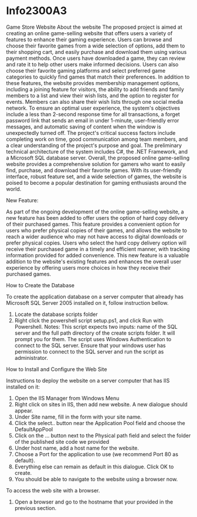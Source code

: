 # Info2300A3

Game Store Website
About the website
The proposed project is aimed at creating an online game-selling website that offers users a variety of features to enhance their gaming experience. Users can browse and choose their favorite games from a wide selection of options, add them to their shopping cart, and easily purchase and download them using various payment methods. Once users have downloaded a game, they can review and rate it to help other users make informed decisions. Users can also choose their favorite gaming platforms and select preferred game categories to quickly find games that match their preferences. In addition to these features, the website provides membership management options, including a joining feature for visitors, the ability to add friends and family members to a list and view their wish lists, and the option to register for events. Members can also share their wish lists through one social media network.
To ensure an optimal user experience, the system's objectives include a less than 2-second response time for all transactions, a forget password link that sends an email in under 1-minute, user-friendly error messages, and automatic saving of content when the window is unexpectedly turned off. The project's critical success factors include completing work on time, good communication among team members, and a clear understanding of the project's purpose and goal. The preliminary technical architecture of the system includes C#, the .NET Framework, and a Microsoft SQL database server. Overall, the proposed online game-selling website provides a comprehensive solution for gamers who want to easily find, purchase, and download their favorite games. With its user-friendly interface, robust feature set, and a wide selection of games, the website is poised to become a popular destination for gaming enthusiasts around the world. 

New Feature: 

As part of the ongoing development of the online game-selling website, a new feature has been added to offer users the option of hard copy delivery of their purchased games. This feature provides a convenient option for users who prefer physical copies of their games, and allows the website to reach a wider audience who may not have access to digital downloads or prefer physical copies. Users who select the hard copy delivery option will receive their purchased game in a timely and efficient manner, with tracking information provided for added convenience. This new feature is a valuable addition to the website's existing features and enhances the overall user experience by offering users more choices in how they receive their purchased games.

How to Create the Database
 
To create the application database on a server computer that already has Microsoft SQL Server 2005 installed on it, follow instruction bellow.
1.	Locate the database scripts folder
2.	Right click the powershell script setup.ps1, and click Run with Powershell.
Notes:
This script expects two inputs: name of the SQL server and the full path directory of the create scripts folder. It will prompt you for them.
The script uses Windows Authentication to connect to the SQL server. Ensure that your windows user has permission to connect to the SQL server and run the script as administrator.
 
How to Install and Configure the Web Site

Instructions to deploy the website on a server computer that has IIS installed on it:
1.	Open the IIS Manager from Windows Menu
2.	Right click on sites in IIS, then add new website. A new dialogue should appear.
3.	Under Site name, fill in the form with your site name.
4.	Click the select.. button near the Application Pool field and choose the DefaultAppPool
5.	Click on the … button next to the Physical path field and select the folder of the published site code we provided
6.	Under host name, add a host name for the website. 
7.	Choose a Port for the application to use (we recommend Port 80 as default).
8.	Everything else can remain as default in this dialogue. Click OK to create.
9.	You should be able to navigate to the website using a browser now. 
 
To access the web site with a browser.
1.	Open a browser and go to the hostname that your provided in the previous section.




